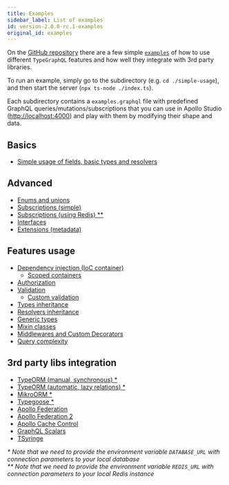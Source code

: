 ```yaml
---
title: Examples
sidebar_label: List of examples
id: version-2.0.0-rc.1-examples
original_id: examples
---
```


On the [GitHub repository](https://github.com/MichalLytek/type-graphql) there are a few simple [`examples`](https://github.com/MichalLytek/type-graphql/tree/v2.0.0-rc.1/examples) of how to use different `TypeGraphQL` features and how well they integrate with 3rd party libraries.

To run an example, simply go to the subdirectory (e.g. `cd ./simple-usage`), and then start the server (`npx ts-node ./index.ts`).

Each subdirectory contains a `examples.graphql` file with predefined GraphQL queries/mutations/subscriptions that you can use in Apollo Studio (<http://localhost:4000>) and play with them by modifying their shape and data.

## Basics

- [Simple usage of fields, basic types and resolvers](https://github.com/MichalLytek/type-graphql/tree/v2.0.0-rc.1/examples/simple-usage)

## Advanced

- [Enums and unions](https://github.com/MichalLytek/type-graphql/tree/v2.0.0-rc.1/examples/enums-and-unions)
- [Subscriptions (simple)](https://github.com/MichalLytek/type-graphql/tree/v2.0.0-rc.1/examples/simple-subscriptions)
- [Subscriptions (using Redis) \*\*](https://github.com/MichalLytek/type-graphql/tree/v2.0.0-rc.1/examples/redis-subscriptions)
- [Interfaces](https://github.com/MichalLytek/type-graphql/tree/v2.0.0-rc.1/examples/interfaces-inheritance)
- [Extensions (metadata)](https://github.com/MichalLytek/type-graphql/tree/v2.0.0-rc.1/examples/extensions)

## Features usage

- [Dependency injection (IoC container)](https://github.com/MichalLytek/type-graphql/tree/v2.0.0-rc.1/examples/using-container)
  - [Scoped containers](https://github.com/MichalLytek/type-graphql/tree/v2.0.0-rc.1/examples/using-scoped-container)
- [Authorization](https://github.com/MichalLytek/type-graphql/tree/v2.0.0-rc.1/examples/authorization)
- [Validation](https://github.com/MichalLytek/type-graphql/tree/v2.0.0-rc.1/examples/automatic-validation)
  - [Custom validation](https://github.com/MichalLytek/type-graphql/tree/v2.0.0-rc.1/examples/custom-validation)
- [Types inheritance](https://github.com/MichalLytek/type-graphql/tree/v2.0.0-rc.1/examples/interfaces-inheritance)
- [Resolvers inheritance](https://github.com/MichalLytek/type-graphql/tree/v2.0.0-rc.1/examples/resolvers-inheritance)
- [Generic types](https://github.com/MichalLytek/type-graphql/tree/v2.0.0-rc.1/examples/generic-types)
- [Mixin classes](https://github.com/MichalLytek/type-graphql/tree/v2.0.0-rc.1/examples/mixin-classes)
- [Middlewares and Custom Decorators](https://github.com/MichalLytek/type-graphql/tree/v2.0.0-rc.1/examples/middlewares-custom-decorators)
- [Query complexity](https://github.com/MichalLytek/type-graphql/tree/v2.0.0-rc.1/examples/query-complexity)

## 3rd party libs integration

- [TypeORM (manual, synchronous) \*](https://github.com/MichalLytek/type-graphql/tree/v2.0.0-rc.1/examples/typeorm-basic-usage)
- [TypeORM (automatic, lazy relations) \*](https://github.com/MichalLytek/type-graphql/tree/v2.0.0-rc.1/examples/typeorm-lazy-relations)
- [MikroORM \*](https://github.com/MichalLytek/type-graphql/tree/v2.0.0-rc.1/examples/mikro-orm)
- [Typegoose \*](https://github.com/MichalLytek/type-graphql/tree/v2.0.0-rc.1/examples/typegoose)
- [Apollo Federation](https://github.com/MichalLytek/type-graphql/tree/v2.0.0-rc.1/examples/apollo-federation)
- [Apollo Federation 2](https://github.com/MichalLytek/type-graphql/tree/v2.0.0-rc.1/examples/apollo-federation-2)
- [Apollo Cache Control](https://github.com/MichalLytek/type-graphql/tree/v2.0.0-rc.1/examples/apollo-cache)
- [GraphQL Scalars](https://github.com/MichalLytek/type-graphql/tree/v2.0.0-rc.1/examples/graphql-scalars)
- [TSyringe](https://github.com/MichalLytek/type-graphql/tree/v2.0.0-rc.1/examples/tsyringe)

_\* Note that we need to provide the environment variable `DATABASE_URL` with connection parameters to your local database_ \
_\*\* Note that we need to provide the environment variable `REDIS_URL` with connection parameters to your local Redis instance_
